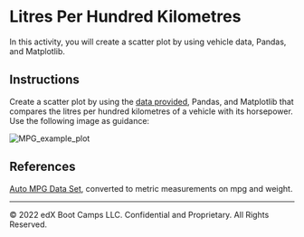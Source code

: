 # Litres Per Hundred Kilometres

In this activity, you will create a scatter plot by using vehicle data, Pandas, and Matplotlib.

## Instructions

Create a scatter plot by using the [data provided](Resources/Lp100km.csv), Pandas, and Matplotlib that compares the litres per hundred kilometres of a vehicle with its horsepower. Use the following image as guidance:

![MPG_example_plot](https://static.bc-edx.com/data/dla-1-1/m5/lessons/2/5-2-06-LP100KM_Output.png)

## References

[Auto MPG Data Set](https://archive.ics.uci.edu/ml/datasets/auto+mpg), converted to metric measurements on mpg and weight.

- - -

© 2022 edX Boot Camps LLC. Confidential and Proprietary. All Rights Reserved.
